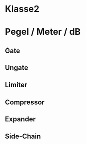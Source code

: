 # Klasse2

# Pegel / Meter / dB

## Gate


## Ungate


## Limiter

## Compressor

## Expander

## Side-Chain
